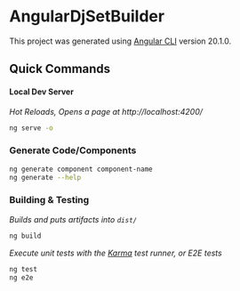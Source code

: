 # AngularDjSetBuilder

This project was generated using [Angular CLI](https://github.com/angular/angular-cli) version 20.1.0.

## Quick Commands

#### Local Dev Server
*Hot Reloads, Opens a page at http://localhost:4200/*
```bash
ng serve -o
```
### Generate Code/Components
```bash
ng generate component component-name
ng generate --help
```

### Building & Testing

*Builds and puts artifacts into `dist/`*
```bash
ng build 
```
*Execute unit tests with the [Karma](https://karma-runner.github.io) test runner, or E2E tests*
```bash
ng test
ng e2e
```

